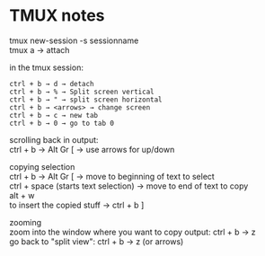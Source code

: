# TMUX notes


tmux new-session -s sessionname   
tmux a → attach   

in the tmux session:
```
ctrl + b → d → detach
ctrl + b → % → Split screen vertical
ctrl + b → " → split screen horizontal
ctrl + b → <arrows> → change screen
ctrl + b → c → new tab
ctrl + b → 0 → go to tab 0
```

scrolling back in output:   
ctrl + b → Alt Gr [ → use arrows for up/down   

copying selection   
ctrl + b → Alt Gr [ → move to beginning of text to select   
ctrl + space (starts text selection) → move to end of text to copy   
alt + w   
to insert the copied stuff → ctrl + b ]    

zooming   
zoom into the window where you want to copy output: ctrl + b → z   
go back to "split view": ctrl + b → z (or arrows)   
